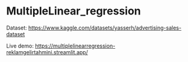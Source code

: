 # MultipleLinear_regression

Dataset: https://www.kaggle.com/datasets/yasserh/advertising-sales-dataset

Live demo: https://multiplelinearregression-reklamgelirtahmini.streamlit.app/
